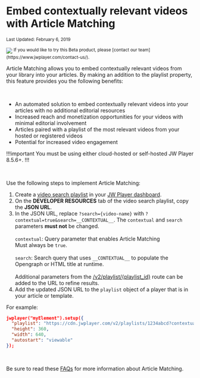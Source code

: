 # Embed contextually relevant videos with Article Matching

<sup>Last Updated: February 6, 2019</sup>

<img src="https://img.shields.io/badge/%20-Beta-green.svg" />
	 <sup>If you would like to try this Beta product, please [contact our team](https://www.jwplayer.com/contact-us/).</sup>

<br/>

Article Matching allows you to embed contextually relevant videos from your library into your articles. By making an addition to the playlist property, this feature provides you the following benefits:

<br/>

- An automated solution to embed contextually relevant videos into your articles with no additional editorial resources
- Increased reach and monetization opportunities for your videos with minimal editorial involvement
- Articles paired with a playlist of the most relevant videos from your hosted or registered videos
- Potential for increased video engagement

!!!important
You must be using either cloud-hosted or self-hosted JW Player 8.5.6+.
!!!

<br/>

Use the following steps to implement Article Matching:

1. Create a <a href="https://support.jwplayer.com/articles/create-a-playlist#create-a-video-search-playlist" target="_blank">video search playlist</a> in your <a href="https://dashboard.jwplayer.com/" target="_blank">JW Player dashboard</a>.
2. On the **DEVELOPER RESOURCES** tab of the video search playlist, copy the **JSON URL**.
3. In the JSON URL, replace `?search={video-name}` with `?contextual=true&search=__CONTEXTUAL__`. The `contextual` and `search` parameters **must not** be changed. <br/><br/>`contextual`: Query parameter that enables Article Matching<br/>Must always be `true`.<br/><br/>`search`: Search query that uses `__CONTEXTUAL__` to populate the Opengraph or HTML title at runtime.<br/><br/>Additional parameters from the <a href="https://developer.jwplayer.com/jw-platform/docs/delivery-api-reference/#/Playlists/get_v2_playlists__playlist_id_" target="_blank">/v2/playlist/{playlist_id}</a> route can be added to the URL to refine results.
4. Add the updated JSON URL to the `playlist` object of a player that is in your article or template.

For example:

```json
jwplayer("myElement").setup({
  "playlist": "https://cdn.jwplayer.com/v2/playlists/1234abcd?contextual=true&search=__CONTEXTUAL__",
  "height": 360,
  "width": 640,
  "autostart": "viewable"
});
```
<br/>

Be sure to read these [FAQs](https://support.jwplayer.com/articles/embed-relevant-videos-with-article-matching#faqs) for more information about Article Matching.